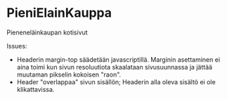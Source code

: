 # PieniElainKauppa
Pieneneläinkaupan kotisivut

Issues:
-  Headerin margin-top säädetään javascriptillä. Marginin asettaminen ei aina toimi kun sivun resoluutiota skaalataan sivusuunnassa ja jättää muutaman pikselin kokoisen "raon".
-  Header "overlappaa" sivun sisällön; Headerin alla oleva sisältö ei ole klikattavissa.
